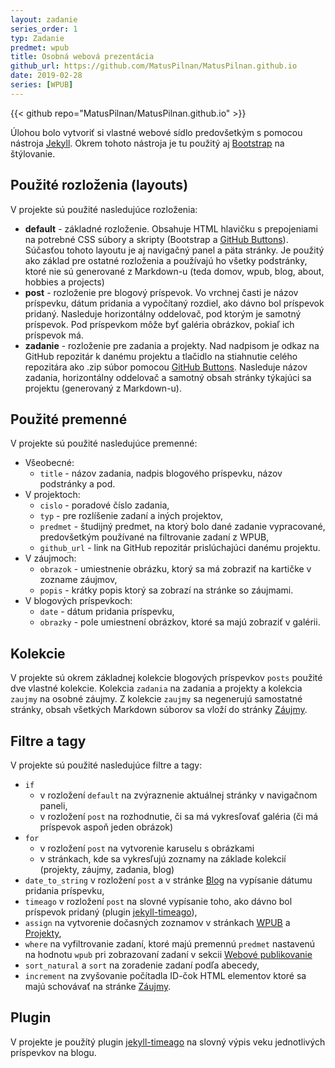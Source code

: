 ```yaml
---
layout: zadanie
series_order: 1
typ: Zadanie
predmet: wpub
title: Osobná webová prezentácia
github_url: https://github.com/MatusPilnan/MatusPilnan.github.io
date: 2019-02-28
series: [WPUB]
---
```

{{< github repo="MatusPilnan/MatusPilnan.github.io" >}}

Úlohou bolo vytvoriť si vlastné webové sídlo predovšetkým s pomocou nástroja [Jekyll](https://jekyllrb.com). Okrem tohoto nástroja je tu použitý aj [Bootstrap](https://getbootstrap.com/) na štýlovanie.

## Použité rozloženia (layouts)
V projekte sú použité nasledujúce rozloženia:
- **default** - základné rozloženie. Obsahuje HTML hlavičku s prepojeniami na potrebné CSS súbory a skripty (Bootstrap a [GitHub Buttons](https://buttons.github.io/)). Súčasťou tohoto layoutu je aj navigačný panel a päta stránky. Je použitý ako základ pre ostatné rozloženia a používajú ho všetky podstránky, ktoré nie sú generované z Markdown-u (teda domov, wpub, blog, about, hobbies a projects)  
- **post** - rozloženie pre blogový príspevok. Vo vrchnej časti je názov príspevku, dátum pridania a vypočítaný rozdiel, ako dávno bol príspevok pridaný. Nasleduje horizontálny oddelovač, pod ktorým je samotný príspevok. Pod príspevkom môže byť galéria obrázkov, pokiaľ ich príspevok má.  
- **zadanie** - rozloženie pre zadania a projekty. Nad nadpisom je odkaz na GitHub repozitár k danému projektu a tlačidlo na stiahnutie celého repozitára ako .zip súbor pomocou [GitHub Buttons](https://buttons.github.io/). Nasleduje názov zadania, horizontálny oddelovač a samotný obsah stránky týkajúci sa projektu (generovaný z Markdown-u).

## Použité premenné
V projekte sú použité nasledujúce premenné:
- Všeobecné:  
  - ```title``` - názov zadania, nadpis blogového príspevku, názov podstránky a pod.
- V projektoch:  
  - ```cislo``` - poradové číslo zadania,
  - ```typ``` - pre rozlíšenie zadaní a iných projektov,
  - ```predmet``` - študijný predmet, na ktorý bolo dané zadanie vypracované, predovšetkým používané na filtrovanie zadaní z WPUB,  
  - ```github_url``` - link na GitHub repozitár prislúchajúci danému projektu.
- V záujmoch:
  - ```obrazok``` - umiestnenie obrázku, ktorý sa má zobraziť na kartičke v zozname záujmov,
  - ```popis``` - krátky popis ktorý sa zobrazí na stránke so záujmami.
- V blogových príspevkoch:
  - ```date``` - dátum pridania príspevku,
  - ```obrazky``` - pole umiestnení obrázkov, ktoré sa majú zobraziť v galérii.

## Kolekcie
V projekte sú okrem základnej kolekcie blogových príspevkov ```posts``` použité dve vlastné kolekcie. Kolekcia ```zadania``` na zadania a projekty a kolekcia ```zaujmy``` na osobné záujmy. Z kolekcie ```zaujmy``` sa negenerujú samostatné stránky, obsah všetkých Markdown súborov sa vloží do stránky [Záujmy](/about/hobbies.html).

## Filtre a tagy
V projekte sú použité nasledujúce filtre a tagy:
- ```if```
  - v rozložení ```default``` na zvýraznenie aktuálnej stránky v navigačnom paneli,  
  - v rozložení ```post``` na rozhodnutie, či sa má vykresľovať galéria (či má príspevok aspoň jeden obrázok)
- ```for```
  - v rozložení ```post``` na vytvorenie karuselu s obrázkami
  - v stránkach, kde sa vykresľujú zoznamy na základe kolekcií (projekty, záujmy, zadania, blog)
- ```date_to_string``` v rozložení ```post``` a v stránke [Blog](/blog) na vypísanie dátumu pridania príspevku,
- ```timeago``` v rozložení ```post``` na slovné vypísanie toho, ako dávno bol príspevok pridaný (plugin [jekyll-timeago](https://github.com/markets/jekyll-timeago)),
- ```assign``` na vytvorenie dočasných zoznamov v stránkach [WPUB](/wpub) a [Projekty](/projects),
- ```where``` na vyfiltrovanie zadaní, ktoré majú premennú ```predmet``` nastavenú na hodnotu ```wpub``` pri zobrazovaní zadaní v sekcii [Webové publikovanie](/wpub)
- ```sort_natural``` a ```sort``` na zoradenie zadaní podľa abecedy,
- ```increment``` na zvyšovanie počítadla ID-čok HTML elementov ktoré sa majú schovávať na stránke [Záujmy](/aboutt/hobbies.html).

## Plugin
V projekte je použítý plugin [jekyll-timeago](https://github.com/markets/jekyll-timeago) na slovný výpis veku jednotlivých príspevkov na blogu.

